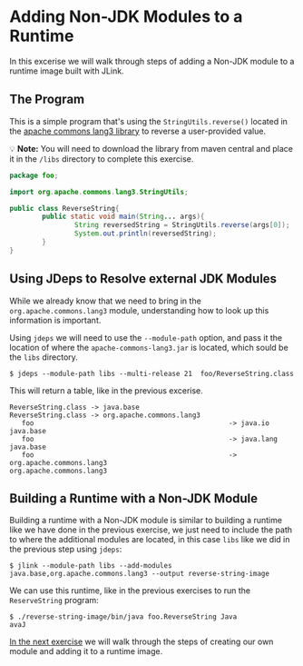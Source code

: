 # Adding Non-JDK Modules to a Runtime
In this excerise we will walk through steps of adding a Non-JDK module to a runtime image built with JLink.

## The Program

This is a simple program that's using the `StringUtils.reverse()` located in the [apache commons lang3 library](https://mvnrepository.com/artifact/org.apache.commons/commons-lang3) to reverse a user-provided value. 

💡 **Note:** You will need to download the library from maven central and place it in the `/libs` directory to complete this exercise.

```java
package foo;

import org.apache.commons.lang3.StringUtils;

public class ReverseString{
        public static void main(String... args){
                String reversedString = StringUtils.reverse(args[0]);
                System.out.println(reversedString);
        }
}
```

## Using JDeps to Resolve external JDK Modules 

While we already know that we need to bring in the `org.apache.commons.lang3` module, understanding how to look up this information is important. 

Using `jdeps` we will need to use the `--module-path` option, and pass it the location of where the `apache-commons-lang3.jar` is located, which sould be the `libs` directory.

```
$ jdeps --module-path libs --multi-release 21  foo/ReverseString.class
```

This will return a table, like in the previous excerise.

```
ReverseString.class -> java.base
ReverseString.class -> org.apache.commons.lang3
   foo                                                -> java.io                                            java.base
   foo                                                -> java.lang                                          java.base
   foo                                                -> org.apache.commons.lang3                           org.apache.commons.lang3
```

## Building a Runtime with a Non-JDK Module

Building a runtime with a Non-JDK module is similar to building a runtime like we have done in the previous exercise, we just need to include the path to where the additional modules are located, in this case `libs` like we did in the previous step using `jdeps`:

```
$ jlink --module-path libs --add-modules java.base,org.apache.commons.lang3 --output reverse-string-image
```

We can use this runtime, like in the previous exercises to run the `ReserveString` program:

```
$ ./reverse-string-image/bin/java foo.ReverseString Java
avaJ
```

[In the next exercise](../step-4-adding-explicit-modules) we will walk through the steps of creating our own module and adding it to a runtime image.
